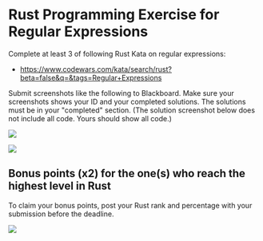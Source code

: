 # Rust Programming Exercise for Regular Expressions

Complete at least 3 of following Rust Kata on regular expressions:

* https://www.codewars.com/kata/search/rust?beta=false&q=&tags=Regular+Expressions

Submit screenshots like the following to Blackboard. Make sure your screenshots shows your ID and your completed solutions. 
The solutions must be in your "completed" section. (The solution screenshot below does not include all code. Yours should show all code.)

![](https://i.imgur.com/ZSilFt9.png)

![](https://i.imgur.com/igRrP91.png)

## Bonus points (x2) for the one(s) who reach the highest level in Rust

To claim your bonus points, post your Rust rank and percentage with your submission before the deadline.

![](https://i.imgur.com/oJNrVRV.png)

